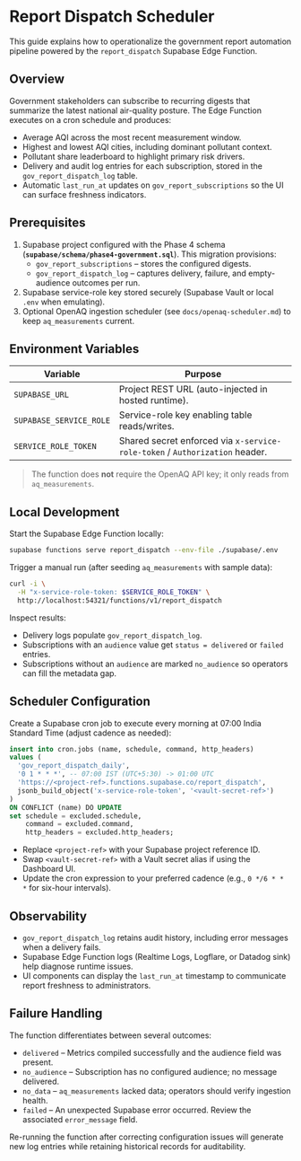 # Report Dispatch Scheduler

This guide explains how to operationalize the government report automation pipeline powered by the `report_dispatch` Supabase Edge Function.

## Overview

Government stakeholders can subscribe to recurring digests that summarize the latest national air-quality posture. The Edge Function executes on a cron schedule and produces:

- Average AQI across the most recent measurement window.
- Highest and lowest AQI cities, including dominant pollutant context.
- Pollutant share leaderboard to highlight primary risk drivers.
- Delivery and audit log entries for each subscription, stored in the `gov_report_dispatch_log` table.
- Automatic `last_run_at` updates on `gov_report_subscriptions` so the UI can surface freshness indicators.

## Prerequisites

1. Supabase project configured with the Phase 4 schema (**`supabase/schema/phase4-government.sql`**). This migration provisions:
   - `gov_report_subscriptions` – stores the configured digests.
   - `gov_report_dispatch_log` – captures delivery, failure, and empty-audience outcomes per run.
2. Supabase service-role key stored securely (Supabase Vault or local `.env` when emulating).
3. Optional OpenAQ ingestion scheduler (see `docs/openaq-scheduler.md`) to keep `aq_measurements` current.

## Environment Variables

| Variable | Purpose |
| --- | --- |
| `SUPABASE_URL` | Project REST URL (auto-injected in hosted runtime). |
| `SUPABASE_SERVICE_ROLE` | Service-role key enabling table reads/writes. |
| `SERVICE_ROLE_TOKEN` | Shared secret enforced via `x-service-role-token` / `Authorization` header. |

> The function does **not** require the OpenAQ API key; it only reads from `aq_measurements`.

## Local Development

Start the Supabase Edge Function locally:

```bash
supabase functions serve report_dispatch --env-file ./supabase/.env
```

Trigger a manual run (after seeding `aq_measurements` with sample data):

```bash
curl -i \
  -H "x-service-role-token: $SERVICE_ROLE_TOKEN" \
  http://localhost:54321/functions/v1/report_dispatch
```

Inspect results:

- Delivery logs populate `gov_report_dispatch_log`.
- Subscriptions with an `audience` value get `status = delivered` or `failed` entries.
- Subscriptions without an `audience` are marked `no_audience` so operators can fill the metadata gap.

## Scheduler Configuration

Create a Supabase cron job to execute every morning at 07:00 India Standard Time (adjust cadence as needed):

```sql
insert into cron.jobs (name, schedule, command, http_headers)
values (
  'gov_report_dispatch_daily',
  '0 1 * * *', -- 07:00 IST (UTC+5:30) -> 01:00 UTC
  'https://<project-ref>.functions.supabase.co/report_dispatch',
  jsonb_build_object('x-service-role-token', '<vault-secret-ref>')
)
ON CONFLICT (name) DO UPDATE
set schedule = excluded.schedule,
    command = excluded.command,
    http_headers = excluded.http_headers;
```

- Replace `<project-ref>` with your Supabase project reference ID.
- Swap `<vault-secret-ref>` with a Vault secret alias if using the Dashboard UI.
- Update the cron expression to your preferred cadence (e.g., `0 */6 * * *` for six-hour intervals).

## Observability

- `gov_report_dispatch_log` retains audit history, including error messages when a delivery fails.
- Supabase Edge Function logs (Realtime Logs, Logflare, or Datadog sink) help diagnose runtime issues.
- UI components can display the `last_run_at` timestamp to communicate report freshness to administrators.

## Failure Handling

The function differentiates between several outcomes:

- `delivered` – Metrics compiled successfully and the audience field was present.
- `no_audience` – Subscription has no configured audience; no message delivered.
- `no_data` – `aq_measurements` lacked data; operators should verify ingestion health.
- `failed` – An unexpected Supabase error occurred. Review the associated `error_message` field.

Re-running the function after correcting configuration issues will generate new log entries while retaining historical records for auditability.

